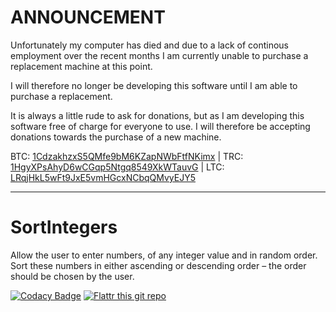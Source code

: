 ANNOUNCEMENT
============

Unfortunately my computer has died and due to a lack of continous employment over the recent months I am currently unable to purchase a replacement machine at this point.

I will therefore no longer be developing this software until I am able to purchase a replacement.

It is always a little rude to ask for donations, but as I am developing this software free of charge for everyone to use. I will therefore be accepting donations towards the purchase of a new machine.

BTC: [1CdzakhzxS5QMfe9bM6KZapNWbFtfNKimx](bitcoin:1CdzakhzxS5QMfe9bM6KZapNWbFtfNKimx) | TRC: [1HgyXPsAhyD6wCGqp5Ntgq8549XkWTauvG](terracoin:1HgyXPsAhyD6wCGqp5Ntgq8549XkWTauvG) | LTC: [LRqjHkL5wFt9JxE5vmHGcxNCbqQMvyEJY5](litecoin:LRqjHkL5wFt9JxE5vmHGcxNCbqQMvyEJY5)

-----------------------------------------------------------------------------------------------------------------------------------------------------------------------------------------------------------------------------------------------------------------------

SortIntegers
============

Allow the user to enter numbers, of any integer value and in random order. Sort these numbers in either ascending or descending order – the order should be chosen by the user.

[![Codacy Badge](https://api.codacy.com/project/badge/Grade/71516146ae024180b44bac1acd2e0d1a)](https://www.codacy.com/app/PartTimeLegend/SortIntegers?utm_source=github.com&utm_medium=referral&utm_content=PartTimeLegend/SortIntegers&utm_campaign=badger)
[![Flattr this git repo](http://api.flattr.com/button/flattr-badge-large.png)](https://flattr.com/submit/auto?user_id=parttimelegend&url=https://github.com/PartTimeLegend/SortIntegers&title=SortIntegers&language=&tags=github&category=software)
